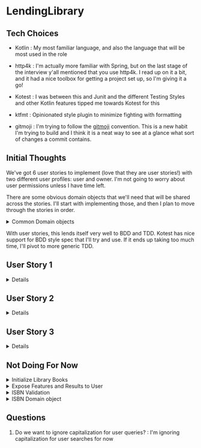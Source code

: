 # LendingLibrary

## Tech Choices

- Kotlin
  : My most familiar language, and also the language that will be most used in the role

- http4k
  : I'm actually more familiar with Spring, but on the last stage of the interview y'all mentioned
  that you use http4k. I read up on it a bit, and it had a nice toolbox for getting a project set
  up, so I'm giving it a go!

- Kotest
  : I was between this and Junit and the different Testing Styles and other Kotlin features tipped
  me towards Kotest for this

- ktfmt
  : Opinionated style plugin to minimize fighting with formatting

- gitmoji
  : I'm trying to follow the [gitmoji](https://gitmoji.dev/) convention. This is a new habit I'm
  trying to build and I think
  it is a neat way to see at a glance what sort of changes a commit contains.

## Initial Thoughts

We've got 6 user stories to implement (love that they are user stories!) with two different user
profiles: user and owner. I'm not going to worry about user permissions unless I have time left.

There are some obvious domain objects that we'll need that will be shared across the stories. I'll
start with implementing those, and then I plan to move through the stories in order.

<details>
<summary>Common Domain objects</summary>

- [x] Book
    - author
    - title
    - isbn
    - status (lent/available)
    - (putting off reference for now, because I don't love the idea of a simple isReference boolean,
      and I'm hoping another solution will be more obvious later)
- [x] Library
    - collection of books

</details>


With user stories, this lends itself very well to BDD and TDD. Kotest has nice support for BDD style
spec that I'll try and use. If it ends up taking too much time, I'll pivot to more generic TDD.

## User Story 1

<details>

As a library user, I would like to be able to find books by my favourite author, so that I know if
they are available in the library.

- [x] Find books by author method
- [ ] Expose result to user

Okay! Got test framework running and these feature tests fail as expected. Time to start
implementing

I would ideally want to load book list into memory (no database) at start up from a csv or
something.

For now, I'll start with assuming the books are loaded.

Actually, exposing the result to user is going to be quite tricky for me since I'm not familiar with
http4k. So I'm going to leave that part out for now.
</details>

## User Story 2

<details>
As a library user, I would like to be able to find books by title, so that I know if they are
available in the library.

- [x] Find books by title method
- [ ] Expose result to user

Pretty straightforward, and again let's start with the tests.

</details>

## User Story 3

<details>
As a library user, I would like to be able to find books by ISBN, so that I know if they are available in the library.

- [ ] Find books by ISBN
- [ ] Expose result to user

ISBNs are unique to a publication but not to a specific book. So I need to make sure to test an edge
case where I have two books with the same ISBN.

Also, since ISBNs should be unique to a specific publication, other fields like author and title
should all be the same if the ISBN is the same between two books. I'm not going to worry about
implementing this validation for now, but I will make sure my test data follows this.

</details>

## Not Doing For Now

<details>
<summary>Initialize Library Books</summary>

Since the assignment says
> Just prove it works by calling the relevant functions from other code.

I'm choosing not to worry about the initial loading/initialization of the library books for the app.

The test classes manually load in book objects and will prove the functions work, so that's good
enough for now. If I have time, I'll go back and try and add a csv load of some initial data.

</details>

<details>
<summary>Expose Features and Results to User</summary>

I'm not familiar enough with http4k to quickly get the Library functionality connected to the
router. So again, since the assignment says
> Just prove it works by calling the relevant functions from other code.

I'm going to leave this be for now and let calling the Library functions from the tests be enough
for now.

</details>

<details>
<summary> ISBN Validation </summary>

If the ISBN is the same between two books, then other core fields like author and title should be
equal too. This should be validated on the book being added to the library.
</details>

<details>
<summary> ISBN Domain object </summary>

ISBNs have a specif format that I'm ignoring for now. Implementing an ISBN domain object would allow
us to validate that format and make other ISBN related functionality easier to extend.
</details>

## Questions

1. Do we want to ignore capitalization for user queries?
   : I'm ignoring capitalization for user searches for now
